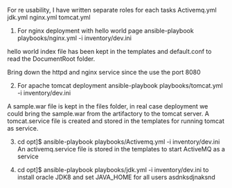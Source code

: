 For re usability, I have written separate roles for each tasks
Activemq.yml   jdk.yml   nginx.yml  tomcat.yml

1. For nginx deployment with hello world page
   ansible-playbook playbooks/nginx.yml -i inventory/dev.ini

hello world index file has been kept in the templates and default.conf to read the DocumentRoot folder.

Bring down the httpd and nginx service since the use the port 8080

2. For apache tomcat deployment
   ansible-playbook playbooks/tomcat.yml -i inventory/dev.ini

A sample.war file is kept in the files folder, in real case deployment we could bring the sample.war from the artifactory to the tomcat server.
A tomcat.service file is created and stored in the templates for running tomcat as service.

3. cd opt]$   ansible-playbook playbooks/Activemq.yml -i inventory/dev.ini
An activemq.service file is stored in the templates to start ActiveMQ as a service


4. cd opt]$   ansible-playbook playbooks/jdk.yml -i inventory/dev.ini
to install oracle JDK8 and set JAVA_HOME for all users
   asdnksdjnaksnd 

